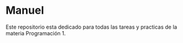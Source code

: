 # Manuel
Este repositorio esta dedicado para todas las tareas y practicas de la materia Programación 1. 
